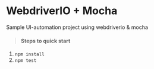 # WebdriverIO + Mocha
Sample UI-automation project using webdriverio & mocha

> #### Steps to quick start
1. `npm install`
2. `npm test`
